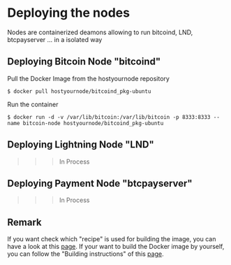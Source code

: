 Deploying the nodes
==
Nodes are containerized deamons allowing to run bitcoind, LND, btcpayserver ... in a isolated way

Deploying Bitcoin Node "bitcoind"
- 
Pull the Docker Image from the hostyournode repository
<pre><code>$ docker pull hostyournode/bitcoind_pkg-ubuntu</code></pre>

Run the container
<pre><code>$ docker run -d -v /var/lib/bitcoin:/var/lib/bitcoin -p 8333:8333 --name bitcoin-node hostyournode/bitcoind_pkg-ubuntu</code></pre>

Deploying Lightning Node "LND"
- 
>>> In Process

Deploying Payment Node "btcpayserver"
- 
>>> In Process

Remark
- 
If you want check  which "recipe" is used for building the image, you can have a look at this <a href="https://github.com/babonet13/HostYourNode/blob/master/Docker/bitcoind_pkg-ubuntu/Dockerfile">page</a>.
If your want to build the Docker image by yourself, you can follow the "Building instructions" of this <a href="https://github.com/babonet13/HostYourNode/tree/master/Docker/bitcoind_pkg-ubuntu">page</a>.
